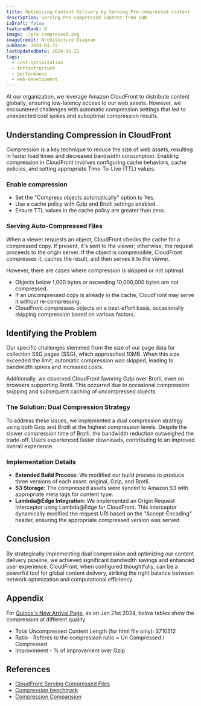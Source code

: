 ```yaml
---
title: Optimizing Content Delivery by Serving Pre-compressed content
description: Serving Pre-compressed content from CDN
isDraft: false
featuredRank: 0
image: ./pre-compressed.svg
imageCredit: Architecture Diagram
pubDate: 2024-01-22
lastUpdatedDate: 2024-01-22
tags:
  - cost-optimization
  - infrastructure
  - performance
  - web-development
---
```


At our organization, we leverage Amazon CloudFront to distribute content globally, ensuring low-latency access to our web assets. However, we encountered challenges with automatic compression settings that led to unexpected cost spikes and suboptimal compression results.

## Understanding Compression in CloudFront

Compression is a key technique to reduce the size of web assets, resulting in faster load times and decreased bandwidth consumption. Enabling compression in CloudFront involves configuring cache behaviors, cache policies, and setting appropriate Time-To-Live (TTL) values.

### Enable compression

- Set the "Compress objects automatically" option to Yes.
- Use a cache policy with Gzip and Brotli settings enabled.
- Ensure TTL values in the cache policy are greater than zero.

### Serving Auto-Compressed Files

When a viewer requests an object, CloudFront checks the cache for a compressed copy. If present, it's sent to the viewer; otherwise, the request proceeds to the origin server. If the object is compressible, CloudFront compresses it, caches the result, and then serves it to the viewer.

However, there are cases where compression is skipped or not optimal:

- Objects below 1,000 bytes or exceeding 10,000,000 bytes are not compressed.
- If an uncompressed copy is already in the cache, CloudFront may serve it without re-compressing.
- CloudFront compresses objects on a best-effort basis, occasionally skipping compression based on various factors.

## Identifying the Problem

Our specific challenges stemmed from the size of our page data for collection SSG pages (SSG), which approached 10MB. When this size exceeded the limit, automatic compression was skipped, leading to bandwidth spikes and increased costs.

Additionally, we observed CloudFront favoring Gzip over Brotli, even on browsers supporting Brotli. This occurred due to occasional compression skipping and subsequent caching of uncompressed objects.

### The Solution: Dual Compression Strategy

To address these issues, we implemented a dual compression strategy using both Gzip and Brotli at the highest compression levels. Despite the slower compression time of Brotli, the bandwidth reduction outweighed the trade-off. Users experienced faster downloads, contributing to an improved overall experience.

### Implementation Details

- **Extended Build Process:** We modified our build process to produce three versions of each asset: original, Gzip, and Brotli.
- **S3 Storage:** The compressed assets were synced to Amazon S3 with appropriate meta tags for content type.
- **Lambda@Edge Integration:** We implemented an Origin Request Interceptor using Lambda@Edge for CloudFront. This interceptor dynamically modified the request URI based on the "Accept-Encoding" header, ensuring the appropriate compressed version was served.

## Conclusion

By strategically implementing dual compression and optimizing our content delivery pipeline, we achieved significant bandwidth savings and enhanced user experience. CloudFront, when configured thoughtfully, can be a powerful tool for global content delivery, striking the right balance between network optimization and computational efficiency.

## Appendix

For [Quince's New Arrival Page](https://www.quince.com/all/new-arrivals), as on Jan 21st 2024, below tables show the compression at different quality

- Total Uncompressed Content Length (for html file only): 3710512
- Ratio - Referes to the compression ratio = Un Compressed / Compressed
- Improvmeent - % of improvement over Gzip

## References

- [CloudFront Serving Compressed Files](https://docs.aws.amazon.com/AmazonCloudFront/latest/DeveloperGuide/ServingCompressedFiles.html)
- [Compression benchmark](https://quixdb.github.io/squash-benchmark/#results)
- [Compression Comparision](https://projects.sujeet.pro/compression-comparision/)
